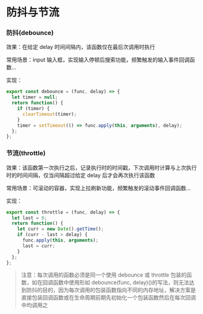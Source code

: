 # 防抖与节流

### 防抖(debounce)

效果：在给定 delay 时间间隔内，该函数仅在最后次调用时执行

常用场景：input 输入框，实现输入停顿后搜索功能，频繁触发的输入事件回调函数...

实现：

```js
export const debounce = (func, delay) => {
  let timer = null;
  return function() {
    if (timer) {
      clearTimeout(timer);
    }
    timer = setTimeout(() => func.apply(this, arguments), delay);
  };
};
```

### 节流(throttle)

效果：该函数第一次执行之后，记录执行时的时间戳，下次调用时计算与上次执行时的时间间隔，仅当间隔超过给定 delay 后才会再次执行该函数

常用场景：可滚动的容器，实现上拉刷新功能，频繁触发的滚动事件回调函数...

实现：

```js
export const throttle = (func, delay) => {
  let last = 0;
  return function() {
    let curr = new Date().getTime();
    if (curr - last > delay) {
      func.apply(this, arguments);
      last = curr;
    }
  };
};
```

> 注意：每次调用的函数必须是同一个使用 debounce 或 throttle 包装的函数，如在回调函数中使用形如 debounce(func, delay)()的写法，则无法达到防抖的目的，因为每次调用的包装函数指向不同的内存地址，解决方案是直接包装回调函数或在生命周期前期先初始化一个包装函数然后在每次回调中均调用之
